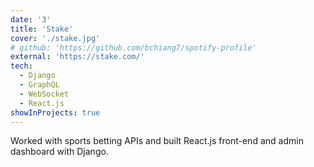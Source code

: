 ```yaml
---
date: '3'
title: 'Stake'
cover: './stake.jpg'
# github: 'https://github.com/bchiang7/spotify-profile'
external: 'https://stake.com/'
tech:
  - Django
  - GraphQL
  - WebSocket
  - React.js
showInProjects: true
---
```


Worked with sports betting APIs and built React.js front-end and admin dashboard with Django.
